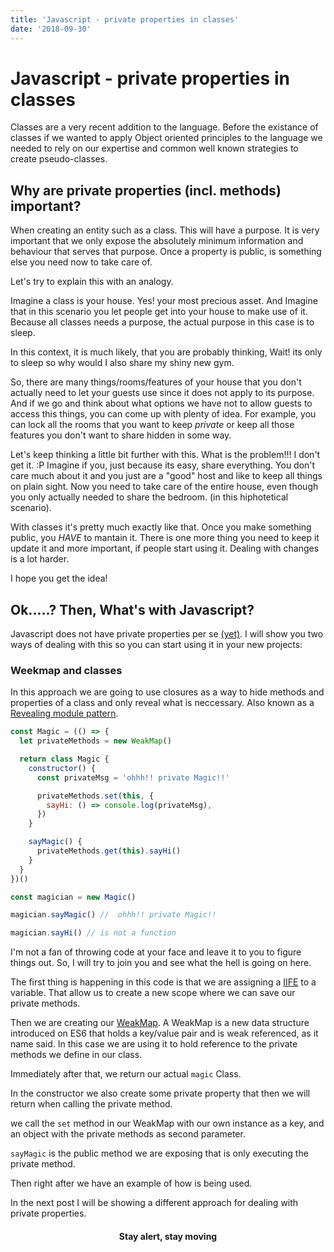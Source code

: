 ```yaml
---
title: 'Javascript - private properties in classes'
date: '2018-09-30'
---
```


# Javascript - private properties in classes

Classes are a very recent addition to the language. Before the existance of classes if we wanted to apply Object oriented principles to the language we needed to rely on our expertise and common well known strategies to create pseudo-classes.

## Why are private properties (incl. methods) important?

When creating an entity such as a class. This will have a purpose. It is very important that we only expose the absolutely minimum information and behaviour that serves that purpose.
Once a property is public, is something else you need now to take care of.

Let's try to explain this with an analogy.

Imagine a class is your house. Yes! your most precious asset. And Imagine that in this scenario you let people get into your house to make use of it. Because all classes needs a purpose, the actual purpose in this case is to sleep.

In this context, it is much likely, that you are probably thinking, Wait! its only to sleep so why would I also share my shiny new gym.

So, there are many things/rooms/features of your house that you don't actually need to let your guests use since it does not apply to its purpose. And if we go and think about what options we have not to allow guests to access this things, you can come up with plenty of idea. For example, you can lock all the rooms that you want to keep _private_ or keep all those features you don't want to share hidden in some way.

Let's keep thinking a little bit further with this. What is the problem!!! I don't get it. :P Imagine if you, just because its easy, share everything. You don't care much about it and you just are a "good" host and like to keep all things on plain sight. Now you need to take care of the entire house, even though you only actually needed to share the bedroom. (in this hiphotetical scenario).

With classes it's pretty much exactly like that. Once you make something public, you _HAVE_ to mantain it. There is one more thing you need to keep it update it and more important, if people start using it. Dealing with changes is a lot harder.

I hope you get the idea!

## Ok.....? Then, What's with Javascript?

Javascript does not have private properties per se [(yet)](https://github.com/tc39/proposal-class-fields#private-fields). I will show you two ways of dealing with this so you can start using it in your new projects:

### Weekmap and classes

In this approach we are going to use closures as a way to hide methods and properties of a class and only reveal what is neccessary. Also known as a [Revealing module pattern](https://addyosmani.com/resources/essentialjsdesignpatterns/book/#revealingmodulepatternjavascript).

```javascript
const Magic = (() => {
  let privateMethods = new WeakMap()

  return class Magic {
    constructor() {
      const privateMsg = 'ohhh!! private Magic!!'

      privateMethods.set(this, {
        sayHi: () => console.log(privateMsg),
      })
    }

    sayMagic() {
      privateMethods.get(this).sayHi()
    }
  }
})()

const magician = new Magic()

magician.sayMagic() //  ohhh!! private Magic!!

magician.sayHi() // is not a function
```

I'm not a fan of throwing code at your face and leave it to you to figure things out. So, I will try to join you and see what the hell is going on here.

The first thing is happening in this code is that we are assigning a [IIFE](https://medium.com/@vvkchandra/essential-javascript-mastering-immediately-invoked-function-expressions-67791338ddc6) to a variable. That allow us to create a new scope where we can save our private methods.

Then we are creating our [WeakMap](https://developer.mozilla.org/en-US/docs/Web/JavaScript/Reference/Global_Objects/WeakMap). A WeakMap is a new data structure introduced on ES6 that holds a key/value pair and is weak referenced, as it name said. In this case we are using it to hold reference to the private methods we define in our class.

Immediately after that, we return our actual `magic` Class.

In the constructor we also create some private property that then we will return when calling the private method.

we call the `set` method in our WeakMap with our own instance as a key, and an object with the private methods as second parameter.

`sayMagic` is the public method we are exposing that is only executing the private method.

Then right after we have an example of how is being used.

In the next post I will be showing a different approach for dealing with private properties.

<h4 align="center" styles="text-weight: bold">
  Stay alert, stay moving
</h4>
